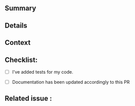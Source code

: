 ## Summary

<!-- Provide a general summary description of your changes -->

## Details

<!-- Describe your changes in detail -->

## Context

<!-- Why is this change required? What problem does it solve? -->
<!-- Which environnment is/are impacted ? -->

## Checklist:

<!--- Go over all the following points, and put an `x` in all the boxes that apply. -->
<!--- If you're unsure about any of these, don't hesitate to ask. We're here to help! -->

- [ ] I've added tests for my code.
- [ ] Documentation has been updated accordingly to this PR


## Related issue : 
<!-- If it fixes an open issue, please link to the issue here. -->